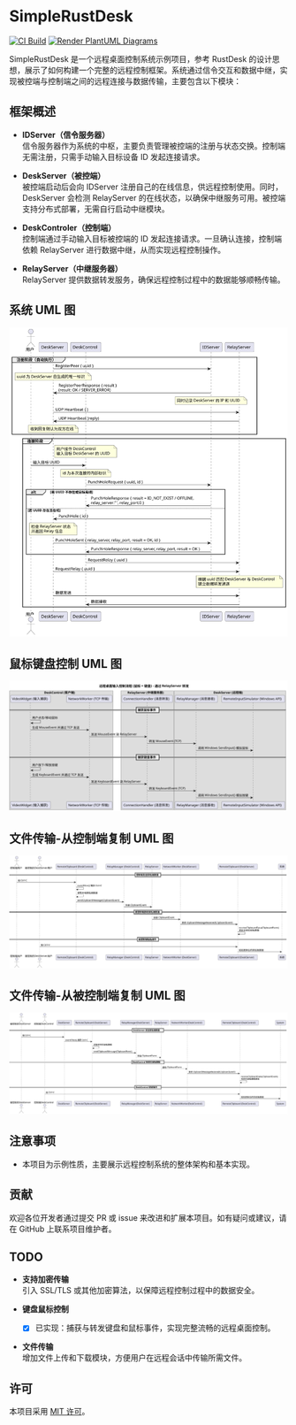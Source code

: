 # SimpleRustDesk

[![CI Build](https://github.com/SwartzMss/SimpleRustDesk/actions/workflows/msbuild.yml/badge.svg)](https://github.com/SwartzMss/SimpleRustDesk/actions/workflows/msbuild.yml)
[![Render PlantUML Diagrams](https://github.com/SwartzMss/SimpleRustDesk/actions/workflows/plantuml-render.yml/badge.svg)](https://github.com/SwartzMss/SimpleRustDesk/actions/workflows/plantuml-render.yml)


SimpleRustDesk 是一个远程桌面控制系统示例项目，参考 RustDesk 的设计思想，展示了如何构建一个完整的远程控制框架。系统通过信令交互和数据中继，实现被控端与控制端之间的远程连接与数据传输，主要包含以下模块：

## 框架概述

- **IDServer（信令服务器）**  
  信令服务器作为系统的中枢，主要负责管理被控端的注册与状态交换。控制端无需注册，只需手动输入目标设备 ID 发起连接请求。

- **DeskServer（被控端）**  
  被控端启动后会向 IDServer 注册自己的在线信息，供远程控制使用。同时，DeskServer 会检测 RelayServer 的在线状态，以确保中继服务可用。被控端支持分布式部署，无需自行启动中继模块。

- **DeskControler（控制端）**  
  控制端通过手动输入目标被控端的 ID 发起连接请求。一旦确认连接，控制端依赖 RelayServer 进行数据中继，从而实现远程控制操作。

- **RelayServer（中继服务器）**  
  RelayServer 提供数据转发服务，确保远程控制过程中的数据能够顺畅传输。
  
## 系统 UML 图

![系统 UML](diagrams/output/overview.svg)

## 鼠标键盘控制 UML 图

![鼠标键盘控制 UML](diagrams/output/MouseKeyInput.svg)

## 文件传输-从控制端复制 UML 图

![ctrlcFromControl](./diagrams/output/ctrlcFromControl.svg)

## 文件传输-从被控制端复制 UML 图

![ctrlcFromServer](./diagrams/output/ctrlcFromServer.svg)


## 注意事项

- 本项目为示例性质，主要展示远程控制系统的整体架构和基本实现。

## 贡献

欢迎各位开发者通过提交 PR 或 issue 来改进和扩展本项目。如有疑问或建议，请在 GitHub 上联系项目维护者。

## TODO

- **支持加密传输**  
  引入 SSL/TLS 或其他加密算法，以保障远程控制过程中的数据安全。
  
- **键盘鼠标控制**  
  - [x] 已实现：捕获与转发键盘和鼠标事件，实现完整流畅的远程桌面控制。
  
- **文件传输**  
  增加文件上传和下载模块，方便用户在远程会话中传输所需文件。

## 许可

本项目采用 [MIT 许可](LICENSE)。
